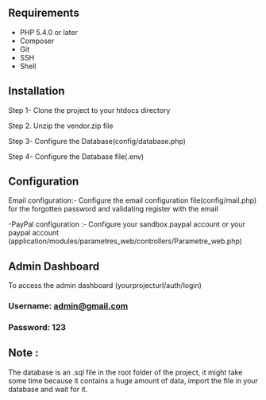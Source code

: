 ## Requirements

* PHP 5.4.0 or later
* Composer
* Git
* SSH
* Shell

## Installation

Step 1- Clone the project to your htdocs directory

Step 2. Unzip the vendor.zip file

Step 3- Configure the Database(config/database.php)

Step 4- Configure the Database file(.env)

## Configuration
Email configuration:- Configure the email configuration file(config/mail.php) for the forgotten password and validating register with the email

-PayPal configuration :- Configure your sandbox.paypal account or your paypal account (application/modules/parametres_web/controllers/Parametre_web.php)
## Admin Dashboard
To access the admin dashboard (yourprojecturl/auth/login)

### Username: admin@gmail.com

### Password: 123
## Note :

The database is an .sql file in the root folder of the project, it might take some time because it contains a huge amount of data, import the file in your database and wait for it.
